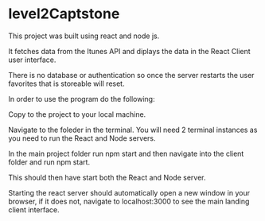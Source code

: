 # level2Captstone

This project was built using react and node js.

It fetches data from the Itunes API and diplays the data in the React Client user interface.

There is no database or authentication so once the server restarts the user favorites that is storeable will reset.

In order to use the program do the following:

Copy to the project to your local machine.

Navigate to the foleder in the terminal. You will need 2 terminal instances as you need to run the React and Node servers.

In the main project folder run npm start and then navigate into the client folder and run npm start.

This should then have start both the React and Node server.

Starting the react server should automatically open a new window in your browser, if it does not, navigate to localhost:3000
to see the main landing client interface.
